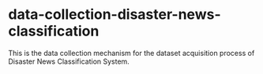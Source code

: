 # data-collection-disaster-news-classification
This is the data collection mechanism for the dataset acquisition process of Disaster News Classification System.
